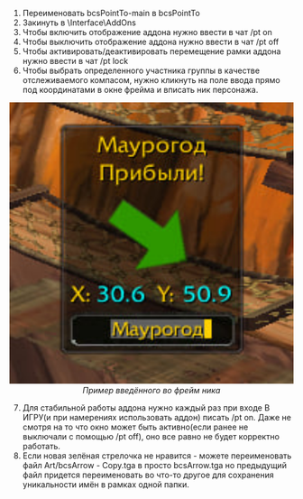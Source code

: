 1. Переименовать bcsPointTo-main в bcsPointTo
2. Закинуть в \Interface\AddOns
3. Чтобы включить отображение аддона нужно ввести в чат /pt on
4. Чтобы выключить отображение аддона нужно ввести в чат /pt off
5. Чтобы активировать/деактивировать перемещение рамки аддона нужно ввести в чат /pt lock
6. Чтобы выбрать определенного участника группы в качестве отслеживаемого компасом, нужно кликнуть на поле ввода прямо под координатами в окне фрейма и вписать ник персонажа.
 <p align="center">
  <img src="mainframe.jpg" alt="Главный фрейм аддона" width="600"/>
  <br>
  <em>Пример введённого во фрейм ника</em>
</p>

7. Для стабильной работы аддона нужно каждый раз при входе В ИГРУ(и при намерениях использовать аддон) писать /pt on. Даже не смотря на то что окно может быть активно(если ранее не выключали с помощью /pt off), оно все равно не будет корректно работать.
8. Если новая зелёная стрелочка не нравится - можете переименовать файл Art/bcsArrow - Copy.tga в просто bcsArrow.tga но предыдущий файл придется переименовать во что-то другое для сохранения уникальности имён в рамках одной папки.

